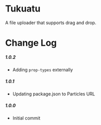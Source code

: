 # Tukuatu

A file uploader that supports drag and drop.

# Change Log

##### 1.0.2
- Adding `prop-types` externally

##### 1.0.1
- Updating package.json to Particles URL

##### 1.0.0
- Initial commit
